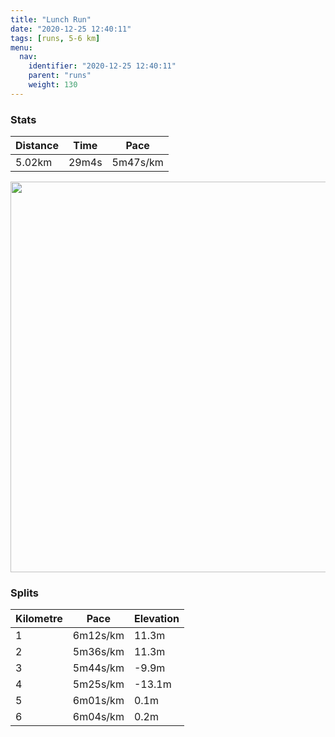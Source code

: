 ```yaml
---
title: "Lunch Run"
date: "2020-12-25 12:40:11"
tags: [runs, 5-6 km]
menu:
  nav:
    identifier: "2020-12-25 12:40:11"
    parent: "runs"
    weight: 130
---
```


### Stats

| Distance | Time | Pace |
|----------|------|------|
|5.02km|29m4s|5m47s/km|

<img src='https://maps.googleapis.com/maps/api/staticmap?maptype=terrain&path=enc:okvdIv|qNa@{@Ok@SYIBQNg@|@uAdBWNCAMMGU?_@D]L[JQNMLUr@_Bp@i@NQDWVAHEHk@De@La@BGHERq@Z[l@_@Do@GWKGFGB[d@u@H_@D]DIx@aA\[`@OT]\QHMZm@VYRa@Ro@HKFAZPX`@Rl@FJD?BANc@R[bAgDTc@n@gAXO`@q@z@mAZm@b@o@NYTWDCJ?PJj@zAn@t@Pb@JPb@nAZ^?DJL`@v@p@pBJPT`@b@h@RXNJVf@PVHFBANQNOn@uAVSNSz@_BT[N]TYXi@`A_CxAoEFMTIH@NFr@n@Zd@VTVd@BL@PIf@[pA]t@B^Gb@BJLFV\DLAVY`@y@jBo@`CSlA_@pAGFC?[WIHGPe@zBKXMJi@LGFCJ?b@Rv@?PGVCZNjAL`@NPZP@DCpBRnC@p@E`CAPYfAEd@Qt@E^CFE@u@GUIm@GkBa@YSYq@IIYUSIOCk@C_@MIG]e@]OEAGFq@bBKHI@IEgBoBg@s@y@_AS]CBMVI`@eAxDcAjF_AhC@NPx@RLJNLp@PdF?l@Bt@Ev@MlAADIJDTAZQxAO\w@v@UXs@r@UJ_@Fq@G{@CK@IFGHYr@g@`BOTCAEOYOOOKS_@KY]Ke@QOCIQGGQMOIc@a@{@Ma@EcABi@JSJIr@sBBK?Uk@qDMUSkAQc@YoBQc@GWAYS_AGe@[iASoAWu@QeAW{@_@gD?OBCRHDAHSXc@p@w@JWLKN]^WD?BBX`@h@fA&key=AIzaSyBPVQ_iynBzLujdhfLzy8Z-5zczbktE55k&size=800x800&scale=2&markers=color:yellow|label:S|53.36776,-2.55452&markers=color:green|label:F|53.36776999999999,-2.554339999999997' width='625' />

### Splits

| Kilometre | Pace | Elevation |
|------|------|-----------|
|1|6m12s/km|11.3m|
|2|5m36s/km|11.3m|
|3|5m44s/km|-9.9m|
|4|5m25s/km|-13.1m|
|5|6m01s/km|0.1m|
|6|6m04s/km|0.2m|
